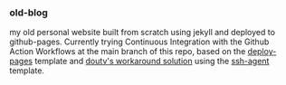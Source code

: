 ### old-blog

my old personal website built from scratch using jekyll and deployed to github-pages. Currently trying Continuous Integration with the Github Action Workflows at the main branch of this repo, based on the [deploy-pages](https://github.com/actions/deploy-pages) template and [doutv's workaround solution](https://gist.github.com/doutv/54098c2c283ed8141ba961c88a2d5bb0) using the [ssh-agent](https://github.com/marketplace/actions/webfactory-ssh-agent) template.
